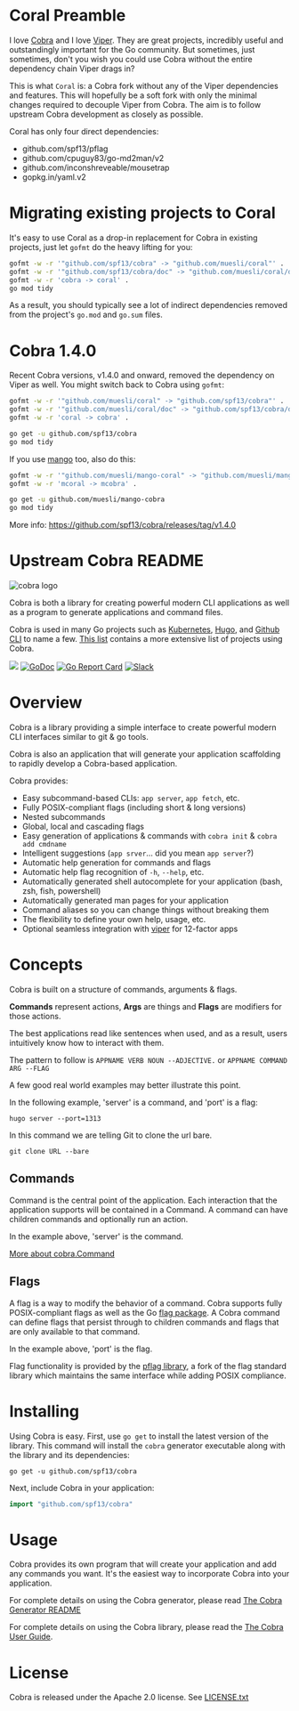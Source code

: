 # Coral Preamble

I love [Cobra](https://github.com/spf13/cobra) and I love [Viper](https://github.com/spf13/viper).
They are great projects, incredibly useful and outstandingly important for the
Go community. But sometimes, just sometimes, don't you wish you could use Cobra
without the entire dependency chain Viper drags in?

This is what `Coral` is: a Cobra fork without any of the Viper dependencies and
features. This will hopefully be a soft fork with only the minimal changes
required to decouple Viper from Cobra. The aim is to follow upstream Cobra
development as closely as possible.

Coral has only four direct dependencies:

- github.com/spf13/pflag
- github.com/cpuguy83/go-md2man/v2
- github.com/inconshreveable/mousetrap
- gopkg.in/yaml.v2

# Migrating existing projects to Coral

It's easy to use Coral as a drop-in replacement for Cobra in existing projects,
just let `gofmt` do the heavy lifting for you:

```sh
gofmt -w -r '"github.com/spf13/cobra" -> "github.com/muesli/coral"' .
gofmt -w -r '"github.com/spf13/cobra/doc" -> "github.com/muesli/coral/doc"' .
gofmt -w -r 'cobra -> coral' .
go mod tidy
```

As a result, you should typically see a lot of indirect dependencies removed
from the project's `go.mod` and `go.sum` files.

# Cobra 1.4.0

Recent Cobra versions, v1.4.0 and onward, removed the dependency on Viper as well.
You might switch back to Cobra using `gofmt`:

```sh
gofmt -w -r '"github.com/muesli/coral" -> "github.com/spf13/cobra"' .
gofmt -w -r '"github.com/muesli/coral/doc" -> "github.com/spf13/cobra/doc"' .
gofmt -w -r 'coral -> cobra' .

go get -u github.com/spf13/cobra
go mod tidy
```

If you use [mango][] too, also do this:

```sh
gofmt -w -r '"github.com/muesli/mango-coral" -> "github.com/muesli/mango-cobra"' .
gofmt -w -r 'mcoral -> mcobra' .

go get -u github.com/muesli/mango-cobra
go mod tidy
```

More info: https://github.com/spf13/cobra/releases/tag/v1.4.0

[mango]: https://github.com/muesli/mango

# Upstream Cobra README

![cobra logo](https://cloud.githubusercontent.com/assets/173412/10886352/ad566232-814f-11e5-9cd0-aa101788c117.png)

Cobra is both a library for creating powerful modern CLI applications as well as a program to generate applications and command files.

Cobra is used in many Go projects such as [Kubernetes](http://kubernetes.io/),
[Hugo](https://gohugo.io), and [Github CLI](https://github.com/cli/cli) to
name a few. [This list](./projects_using_cobra.md) contains a more extensive list of projects using Cobra.

[![](https://img.shields.io/github/workflow/status/spf13/cobra/Test?longCache=tru&label=Test&logo=github%20actions&logoColor=fff)](https://github.com/spf13/cobra/actions?query=workflow%3ATest)
[![GoDoc](https://godoc.org/github.com/spf13/cobra?status.svg)](https://godoc.org/github.com/spf13/cobra)
[![Go Report Card](https://goreportcard.com/badge/github.com/spf13/cobra)](https://goreportcard.com/report/github.com/spf13/cobra)
[![Slack](https://img.shields.io/badge/Slack-cobra-brightgreen)](https://gophers.slack.com/archives/CD3LP1199)

# Overview

Cobra is a library providing a simple interface to create powerful modern CLI
interfaces similar to git & go tools.

Cobra is also an application that will generate your application scaffolding to rapidly
develop a Cobra-based application.

Cobra provides:
* Easy subcommand-based CLIs: `app server`, `app fetch`, etc.
* Fully POSIX-compliant flags (including short & long versions)
* Nested subcommands
* Global, local and cascading flags
* Easy generation of applications & commands with `cobra init` & `cobra add cmdname`
* Intelligent suggestions (`app srver`... did you mean `app server`?)
* Automatic help generation for commands and flags
* Automatic help flag recognition of `-h`, `--help`, etc.
* Automatically generated shell autocomplete for your application (bash, zsh, fish, powershell)
* Automatically generated man pages for your application
* Command aliases so you can change things without breaking them
* The flexibility to define your own help, usage, etc.
* Optional seamless integration with [viper](http://github.com/spf13/viper) for 12-factor apps

# Concepts

Cobra is built on a structure of commands, arguments & flags.

**Commands** represent actions, **Args** are things and **Flags** are modifiers for those actions.

The best applications read like sentences when used, and as a result, users
intuitively know how to interact with them.

The pattern to follow is
`APPNAME VERB NOUN --ADJECTIVE.`
    or
`APPNAME COMMAND ARG --FLAG`

A few good real world examples may better illustrate this point.

In the following example, 'server' is a command, and 'port' is a flag:

    hugo server --port=1313

In this command we are telling Git to clone the url bare.

    git clone URL --bare

## Commands

Command is the central point of the application. Each interaction that
the application supports will be contained in a Command. A command can
have children commands and optionally run an action.

In the example above, 'server' is the command.

[More about cobra.Command](https://pkg.go.dev/github.com/spf13/cobra#Command)

## Flags

A flag is a way to modify the behavior of a command. Cobra supports
fully POSIX-compliant flags as well as the Go [flag package](https://golang.org/pkg/flag/).
A Cobra command can define flags that persist through to children commands
and flags that are only available to that command.

In the example above, 'port' is the flag.

Flag functionality is provided by the [pflag
library](https://github.com/spf13/pflag), a fork of the flag standard library
which maintains the same interface while adding POSIX compliance.

# Installing
Using Cobra is easy. First, use `go get` to install the latest version
of the library. This command will install the `cobra` generator executable
along with the library and its dependencies:

    go get -u github.com/spf13/cobra

Next, include Cobra in your application:

```go
import "github.com/spf13/cobra"
```

# Usage
Cobra provides its own program that will create your application and add any
commands you want. It's the easiest way to incorporate Cobra into your application.

For complete details on using the Cobra generator, please read [The Cobra Generator README](https://github.com/spf13/cobra/blob/master/cobra/README.md)

For complete details on using the Cobra library, please read the [The Cobra User Guide](user_guide.md).

# License

Cobra is released under the Apache 2.0 license. See [LICENSE.txt](https://github.com/spf13/cobra/blob/master/LICENSE.txt)
